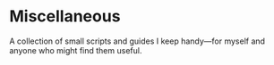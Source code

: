 # Miscellaneous

A collection of small scripts and guides I keep handy&#x2014;for myself and
anyone who might find them useful.

